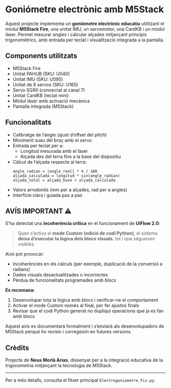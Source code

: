 
# Goniómetre electrònic amb M5Stack

Aquest projecte implementa un **goniómetre electrònic educatiu** utilitzant el mòdul **M5Stack Fire**, una unitat IMU, un servomotor, una CardKB i un mòdul làser. Permet mesurar angles i calcular alçades mitjançant principis trigonomètrics, amb entrada per teclat i visualització integrada a la pantalla.

## Components utilitzats

- M5Stack Fire
- Unitat PAHUB (SKU: U040)
- Unitat IMU (SKU: U095)
- Unitat de 8 servos (SKU: U165)
- Servo SG90 (connectat al canal 7)
- Unitat CardKB (teclat mini)
- Mòdul làser amb activació mecànica
- Pantalla integrada (M5Stack)

## Funcionalitats

- Calibratge de l’angle (ajust d’offset del pitch)
- Moviment suau del braç amb el servo
- Entrada per teclat per a:
  - Longitud mesurada amb el làser
  - Alçada des del terra fins a la base del dispositiu
- Càlcul de l’alçada respecte al terra:
  ```
  angle_radian = |angle_real| * π / 180
  alçada_calculada = longitud * sin(angle_radian)
  alçada_total = alçada_base + alçada_calculada
  ```
- Valors arrodonits (mm per a alçades, rad per a angles)
- Interfície clara i guiada pas a pas

## AVÍS IMPORTANT ⚠️

S’ha detectat una **incoherència crítica** en el funcionament de **UiFlow 2.0**:

> Quan s’activa el **mode Custom (edició de codi Python)**, el sistema **deixa d’executar la lògica dels blocs visuals**, tot i que segueixen visibles.

Això pot provocar:

- Incoherències en els càlculs (per exemple, duplicació de la conversió a radians)
- Dades visuals desactualitzades o incorrectes
- Pèrdua de funcionalitats programades amb blocs

**Es recomana:**

1. Desenvolupar tota la lògica amb blocs i verificar-ne el comportament
2. Activar el mode Custom només al final, per fer ajustos finals
3. Revisar que el codi Python generat no dupliqui operacions que ja es fan amb blocs

Aquest avís es documentarà formalment i s’enviarà als desenvolupadors de M5Stack perquè ho revisin i corregeixin en futures versions.

## Crèdits

Projecte de **Neus Morlà Arias**, dissenyat per a la integració educativa de la trigonometria mitjançant la tecnologia de M5Stack.

---

Per a més detalls, consulta el fitxer principal `Electrogoniometre_Fix.py`.
